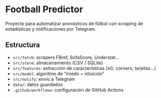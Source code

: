 # Football Predictor

Proyecto para automatizar pronósticos de fútbol con scraping de estadísticas y notificaciones por Telegram.

## Estructura
- `src/fetch`: scrapers FBref, SofaScore, Understat…
- `src/store`: almacenamiento (CSV / SQLite)
- `src/features`: extracción de características (xG, córners, tarjetas…)
- `src/model`: algoritmo de “miedo + intuición”
- `src/notify`: envío a Telegram
- `data/`: datos guardados
- `.github/workflows`: configuración de GitHub Actions
